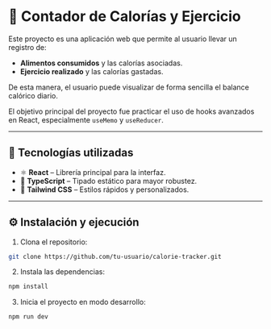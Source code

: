 # 🥗 Contador de Calorías y Ejercicio  

Este proyecto es una aplicación web que permite al usuario llevar un registro de:  

- **Alimentos consumidos** y las calorías asociadas.  
- **Ejercicio realizado** y las calorías gastadas.  

De esta manera, el usuario puede visualizar de forma sencilla el balance calórico diario.  

El objetivo principal del proyecto fue practicar el uso de hooks avanzados en React, especialmente `useMemo` y `useReducer`.  

---

## 🚀 Tecnologías utilizadas  

- ⚛️ **React** – Librería principal para la interfaz.  
- 📘 **TypeScript** – Tipado estático para mayor robustez.  
- 🎨 **Tailwind CSS** – Estilos rápidos y personalizados.  

---

## ⚙️ Instalación y ejecución  

1. Clona el repositorio:  

```bash
git clone https://github.com/tu-usuario/calorie-tracker.git 
```

2. Instala las dependencias: 

```bash
npm install
```

3. Inicia el proyecto en modo desarrollo:

```bash
npm run dev
```

